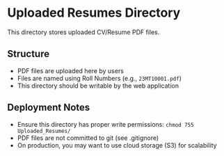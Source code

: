 # Uploaded Resumes Directory

This directory stores uploaded CV/Resume PDF files.

## Structure
- PDF files are uploaded here by users
- Files are named using Roll Numbers (e.g., `23MT10001.pdf`)
- This directory should be writable by the web application

## Deployment Notes
- Ensure this directory has proper write permissions: `chmod 755 Uploaded_Resumes/`
- PDF files are not committed to git (see .gitignore)
- On production, you may want to use cloud storage (S3) for scalability 